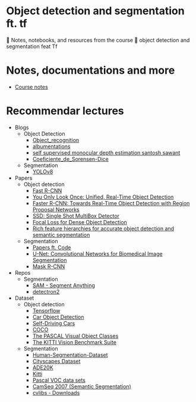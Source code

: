 # Object detection and segmentation ft. tf
📖 Notes, notebooks, and resources from the course 👾 object detection and segmentation feat Tf

# Notes, documentations and more
* [Course notes](https://github.com/ichcanziho/Deep_Learnining_Platzi/blob/master/6%20Curso%20de%20detecci%C3%B3n%20y%20segmentaci%C3%B3n%20de%20objetos%20con%20Tensorflow/README.MD#210-visualizaci%C3%B3n-de-bounding-boxes-en-el-dataset-de-object-detection)

# Recommendar lectures
* Blogs
   * Object Detection 
      * [Object_recognition](https://lilianweng.github.io/posts/2017-10-29-object-recognition-part-1/)
      * [albumentations](https://albumentations.ai/docs/)
      * [self supervised monocular depth estimation santosh sawant](https://www.linkedin.com/pulse/self-supervised-monocular-depth-estimation-santosh-sawant/)
      * [Coeficiente_de_Sorensen-Dice](https://es.wikipedia.org/wiki/Coeficiente_de_Sorensen-Dice)
   * Segmentation
      * [YOLOv8](https://docs.ultralytics.com/tasks/segment/) 
* Papers
   * Object detection
      * [Fast R-CNN](https://arxiv.org/abs/1504.08083)
      * [You Only Look Once: Unified, Real-Time Object Detection](https://arxiv.org/abs/1506.02640)
      * [Faster R-CNN: Towards Real-Time Object Detection with Region Proposal Networks](https://arxiv.org/abs/1506.01497)
      * [SSD: Single Shot MultiBox Detector](https://arxiv.org/abs/1512.02325)
      * [Focal Loss for Dense Object Detection](https://arxiv.org/abs/1708.02002)
      * [Rich feature hierarchies for accurate object detection and semantic segmentation](https://arxiv.org/abs/1311.2524)
   * Segmentation
      * [Papers ft. Code](https://paperswithcode.com/)
      * [U-Net: Convolutional Networks for Biomedical Image Segmentation](https://arxiv.org/abs/1505.04597)
      * [Mask R-CNN](https://arxiv.org/abs/1703.06870)
* Repos
   * Segmentation
      * [SAM - Segment Anything](https://github.com/facebookresearch/segment-anything)
      * [detectron2](https://github.com/facebookresearch/detectron2)
* Dataset
  * Object detection
    * [Tensorflow](https://www.tensorflow.org/datasets/catalog/overview)
    * [Car Object Detection](https://www.kaggle.com/datasets/sshikamaru/car-object-detection)
    * [Self-Driving Cars](https://www.kaggle.com/datasets/alincijov/self-driving-cars)
    * [COCO](https://cocodataset.org/#home)
    * [The PASCAL Visual Object Classes](http://host.robots.ox.ac.uk/pascal/VOC/)
    * [The KITTI Vision Benchmark Suite](https://www.cvlibs.net/datasets/kitti/)
  * Segmentation
    * [Human-Segmentation-Dataset](https://github.com/VikramShenoy97/Human-Segmentation-Dataset)
    * [Cityscapes Dataset](https://www.cityscapes-dataset.com/)
    * [ADE20K](https://groups.csail.mit.edu/vision/datasets/ADE20K/)
    * [Kitti](https://www.cvlibs.net/datasets/kitti/)
    * [Pascal VOC data sets](http://host.robots.ox.ac.uk/pascal/VOC/)
    * [CamSeq 2007 (Semantic Segmentation)](https://www.kaggle.com/datasets/carlolepelaars/camseq-semantic-segmentation)
    * [cvlibs - Downloads](https://www.cvlibs.net/download.php?file=data_road.zip)
